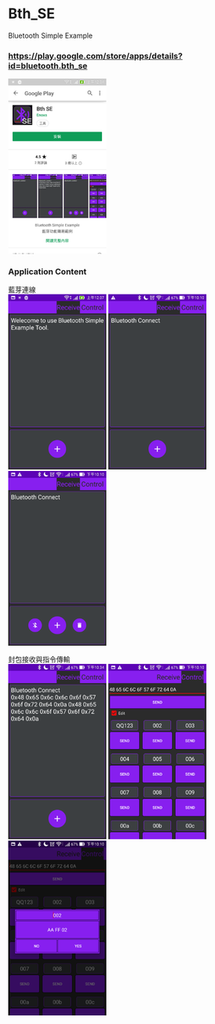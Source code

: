 # Bth_SE
Bluetooth Simple Example

### https://play.google.com/store/apps/details?id=bluetooth.bth_se

<img alt='Tunffli - signin' src='https://github.com/RHZEnoxs/rhzenoxs.github.io/blob/master/image/bth_se_01.png' width="200"/></a>


### Application Content

藍芽連線<br>
<img alt='Tunffli - signin' src='https://github.com/RHZEnoxs/rhzenoxs.github.io/blob/master/image/bth_se_02.png' width="200"/></a>
<img alt='Tunffli - signin' src='https://github.com/RHZEnoxs/rhzenoxs.github.io/blob/master/image/bth_se_03.png' width="200"/></a>
<img alt='Tunffli - signin' src='https://github.com/RHZEnoxs/rhzenoxs.github.io/blob/master/image/bth_se_06.png' width="200"/></a>

封包接收與指令傳輸<br>
<img alt='Tunffli - signin' src='https://github.com/RHZEnoxs/rhzenoxs.github.io/blob/master/image/bth_se_05.png' width="200"/></a>
<img alt='Tunffli - signin' src='https://github.com/RHZEnoxs/rhzenoxs.github.io/blob/master/image/bth_se_04.png' width="200"/></a>
<img alt='Tunffli - signin' src='https://github.com/RHZEnoxs/rhzenoxs.github.io/blob/master/image/bth_se_07.png' width="200"/></a>

